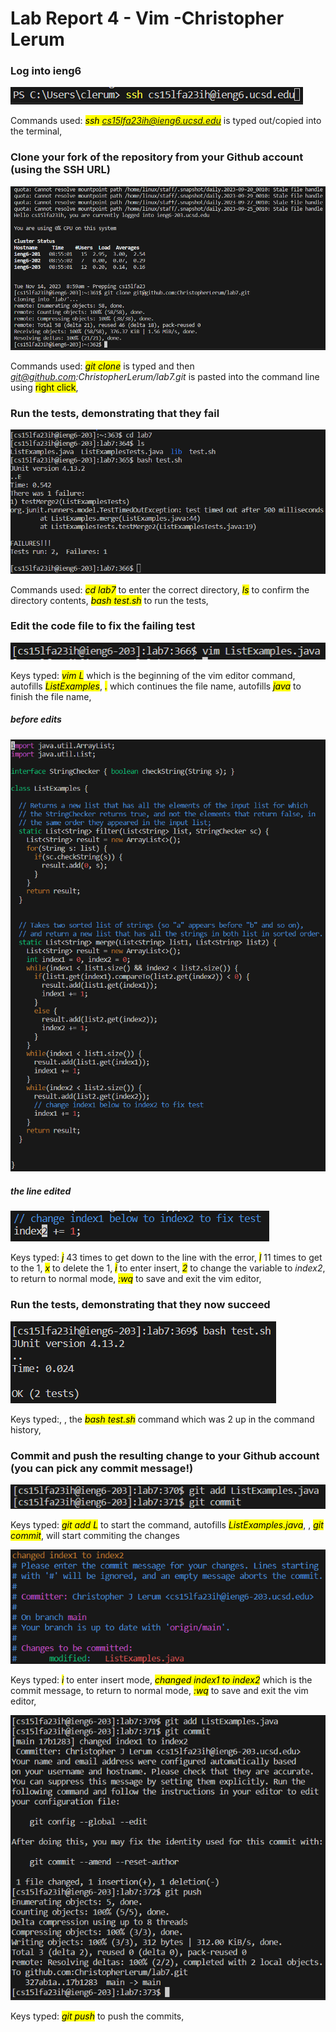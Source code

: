
<h1>Lab Report 4 - Vim -Christopher Lerum</h1>
<h3>Log into ieng6</h3>

![image](Step4.PNG)

Commands used: <mark>*ssh cs15lfa23ih@ieng6.ucsd.edu*</mark> is typed out/copied into the terminal, <mark>*<enter>*</mark>

<h3>Clone your fork of the repository from your Github account (using the SSH URL)</h3>

![image](Step5.PNG)

Commands used: <mark>*git clone*</mark> is typed and then *git@github.com:ChristopherLerum/lab7.git* is pasted into the command line using <mark>right click</mark>, <mark>*<enter>*</mark>

<h3>Run the tests, demonstrating that they fail</h3>

![image](Step6.PNG)

Commands used: <mark>*cd lab7*</mark> to enter the correct directory, <mark>*ls*</mark> to confirm the directory contents, <mark>*bash test.sh*</mark> to run the tests, <mark>*<enter>*</mark>

<h3>Edit the code file to fix the failing test</h3>

![image](Step7.PNG)

Keys typed: <mark>*vim L*</mark> which is the beginning of the vim editor command, <mark>*<tab>*</mark> autofills <mark>*ListExamples*</mark>, <mark>*.*</mark> which continues the file name, <mark>*<tab>*</mark> autofills <mark>*java*</mark> to finish the file name, <mark>*<enter>*</mark>

<h5>before edits</h5>

![image](Step7before.PNG)

<h5>the line edited</h5>

![image](Step7after.PNG)

Keys typed: <mark>*j*</mark> 43 times to get down to the line with the error, <mark>*l*</mark> 11 times to get to the 1, <mark>*x*</mark> to delete the 1, <mark>*i*</mark> to enter insert, <mark>*2*</mark> to change the variable to *index2*, <mark>*<esc>*</mark> to return to normal mode, <mark>*:wq*</mark> to save and exit the vim editor, <mark>*<enter>*</mark>

<h3>Run the tests, demonstrating that they now succeed</h3>

![image](Step8.PNG)

Keys typed:<mark>*<up>*</mark>, <mark>*<up>*</mark>, <mark>*<enter>*</mark> the <mark>*bash test.sh*</mark> command which was 2 up in the command history, <mark>*<enter>*</mark>

<h3>Commit and push the resulting change to your Github account (you can pick any commit message!)</h3>

![image](Step9.PNG)

Keys typed: <mark>*git add L*</mark> to start the command, <mark>*<tab>*</mark> autofills <mark>*ListExamples.java*</mark>, <mark>*<enter>*</mark>, <mark>*git commit*</mark>, <mark>*<enter>*</mark> will start commiting the changes

![image](Step9commit.PNG)

Keys typed: <mark>*i*</mark> to enter insert mode, <mark>*changed index1 to index2*</mark> which is the commit message, <mark>*<esc>*</mark> to return to normal mode, <mark>*:wq*</mark> to save and exit the vim editor, <mark>*<enter>*</mark>

![image](Step9push.PNG)

Keys typed: <mark>*git push*</mark> to push the commits, <mark>*<enter>*</mark>
